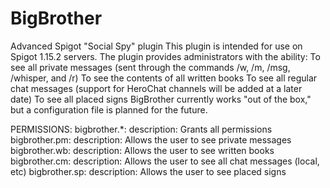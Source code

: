 # BigBrother
Advanced Spigot "Social Spy" plugin
This plugin is intended for use on Spigot 1.15.2 servers.
The plugin provides administrators with the ability: 
  To see all private messages (sent through the commands /w, /m, /msg, /whisper, and /r)
  To see the contents of all written books
  To see all regular chat messages (support for HeroChat channels will be added at a later date)
  To see all placed signs
BigBrother currently works "out of the box," but a configuration file is planned for the future.

PERMISSIONS:
    bigbrother.*:
    description: Grants all permissions
  bigbrother.pm:
    description: Allows the user to see private messages
  bigbrother.wb:
    description: Allows the user to see written books
  bigbrother.cm:
    description: Allows the user to see all chat messages (local, etc)
  bigbrother.sp:
    description: Allows the user to see placed signs
